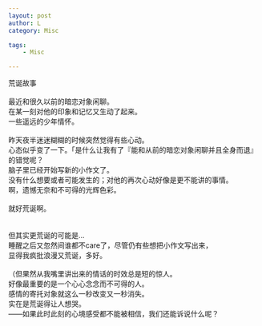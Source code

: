 ```yaml
---
layout: post
author: L
category: Misc

tags:
    - Misc

---
```

荒诞故事<br>
<br>
最近和很久以前的暗恋对象闲聊。<br>
在某一刻对他的印象和记忆又生动了起来。<br>
一些遥远的少年情怀。<br>
<br>
昨天夜半迷迷糊糊的时候突然觉得有些心动。<br>
心态似乎变了一下。「是什么让我有了『能和从前的暗恋对象闲聊并且全身而退』的错觉呢？<br>
脑子里已经开始写新的小作文了。<br>
没有什么想要或者可能发生的；对他的再次心动好像是更不能讲的事情。<br>
啊，遗憾无奈和不可得的光辉色彩。<br>
<br>
就好荒诞啊。<br>
<br>
<br>
但其实更荒诞的可能是…<br>
睡醒之后又忽然间谁都不care了，尽管仍有些想把小作文写出来，<br>
显得我疯批浪漫又荒诞，多好。<br>
<br>
（但果然从我嘴里讲出来的情话的时效总是短的惊人。<br>
好像最重要的是一个心心念念而不可得的人。<br>
感情的寄托对象就这么一秒改变又一秒消失。<br>
实在是荒诞得让人想哭。<br>
——如果此时此刻的心境感受都不能被相信，我们还能诉说什么呢？<br>


